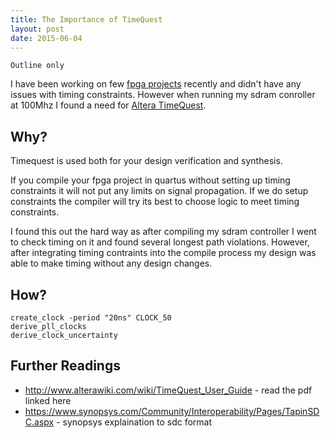 ```yaml
---
title: The Importance of TimeQuest
layout: post
date: 2015-06-04
---
```


`Outline only`

I have been working on few [fpga projects](https://github.com/stffrdhrn) recently and didn't have any issues with
timing constraints.  However when running my sdram conroller at 100Mhz I found a need for [Altera TimeQuest](https://www.altera.com/support/software/timequest/sof-qts-timequest.html).

## Why?
Timequest is used both for your design verification and synthesis.  

If you compile your fpga project in quartus without setting up timing constraints it will not put any limits on signal propagation.  If we do setup constraints the compiler will try its best to choose logic to meet timing constraints. 



I found this out the hard way as after compiling my sdram controller I went to check timing on it and found several longest path violations.  However, after integrating timing contraints into the compile process my design was able to make timing without any design changes. 

## How?

```
create_clock -period "20ns" CLOCK_50
derive_pll_clocks
derive_clock_uncertainty
```

## Further Readings

- http://www.alterawiki.com/wiki/TimeQuest_User_Guide - read the pdf linked here
- https://www.synopsys.com/Community/Interoperability/Pages/TapinSDC.aspx - synopsys explaination to sdc format
